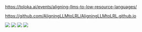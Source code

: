 https://toloka.ai/events/aligning-llms-to-low-resource-languages/

https://github.com/AligningLLMtoLRL/AligningLLMtoLRL.github.io

![](https://i.imgur.com/9vvPIeM.png)
![](https://i.imgur.com/91vfIyK.png)
![](https://i.imgur.com/5HuTHNS.png)
![](https://i.imgur.com/A7ly15M.png)
